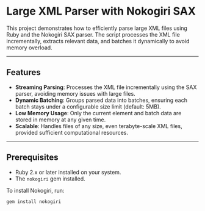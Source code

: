 # Large XML Parser with Nokogiri SAX

This project demonstrates how to efficiently parse large XML files using Ruby and the Nokogiri SAX parser. The script processes the XML file incrementally, extracts relevant data, and batches it dynamically to avoid memory overload.

---

## Features

- **Streaming Parsing**: Processes the XML file incrementally using the SAX parser, avoiding memory issues with large files.
- **Dynamic Batching**: Groups parsed data into batches, ensuring each batch stays under a configurable size limit (default: 5MB).
- **Low Memory Usage**: Only the current element and batch data are stored in memory at any given time.
- **Scalable**: Handles files of any size, even terabyte-scale XML files, provided sufficient computational resources.

---

## Prerequisites

- Ruby 2.x or later installed on your system.
- The `nokogiri` gem installed.

To install Nokogiri, run:

```bash
gem install nokogiri